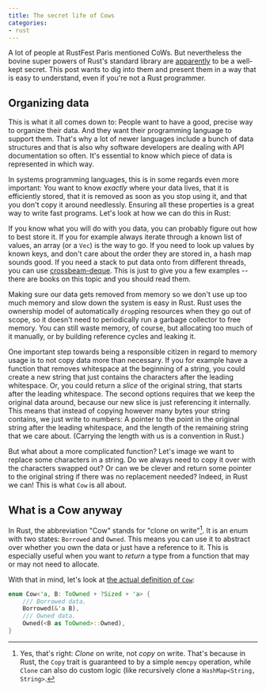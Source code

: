 ```yaml
---
title: The secret life of Cows
categories:
- rust
---
```


A lot of people at RustFest Paris mentioned CoWs.
But nevertheless the bovine super powers of Rust's standard library are [apparently][1] to be a well-kept secret.
This post wants to dig into them
and present them in a way that is easy to understand,
even if you're not a Rust programmer.

[1]: https://twitter.com/KevinHoffman/status/1001075501358776322

## Organizing data

This is what it all comes down to:
People want to have a good, precise way to organize their data.
And they want their programming language to support them.
That's why a lot of newer languages include a bunch of data structures
and that is also why software developers are dealing with API documentation so often.
It's essential to know which piece of data is represented in which way.

In systems programming languages,
this is in some regards even more important:
You want to know _exactly_ where your data lives,
that it is efficiently stored,
that it is removed as soon as you stop using it,
and that you don't copy it around needlessly.
Ensuring all these properties is a great way to write fast programs.
Let's look at how we can do this in Rust:

If you know what you will do with you data,
you can probably figure out how to best store it.
If you for example always iterate through a known list of values, an array (or a `Vec`) is the way to go.
If you need to look up values by known keys, and don't care about the order they are stored in, a hash map sounds good.
If you need a stack to put data onto from different threads, you can use [crossbeam-deque].
This is just to give you a few examples -- there are books on this topic and you should read them.

[crossbeam-deque]: https://crates.io/crates/crossbeam-deque

Making sure our data gets removed from memory so we don't use up too much memory and slow down the system is easy in Rust.
Rust uses the ownership model of automatically `drop`ping resources when they go out of scope,
so it doesn't need to periodically run a garbage collector to free memory.
You can still waste memory, of course, but allocating too much of it manually,
or by building reference cycles and leaking it.

One important step towards being a responsible citizen in regard to memory usage is to not copy data more than necessary.
If you for example have a function that removes whitespace at the beginning of a string,
you could create a new string that just contains the characters after the leading whitespace.
Or, you could return a _slice_ of the original string, that starts after the leading whitespace.
The second options requires that we keep the original data around,
because our new slice is just referencing it internally.
This means that instead of copying however many bytes your string contains,
we just write to numbers:
A pointer to the point in the original string after the leading whitespace,
and the length of the remaining string that we care about.
(Carrying the length with us is a convention in Rust.)

But what about a more complicated function?
Let's image we want to replace some characters in a string.
Do we always need to copy it over with the characters swapped out?
Or can we be clever and return some pointer to the original string if there was no replacement needed?
Indeed, in Rust we can! This is what `Cow` is all about.

## What is a Cow anyway

In Rust, the abbreviation "Cow" stands for "clone on write"[^clone].
It is an enum with two states: `Borrowed` and `Owned`.
This means you can use it to abstract over
whether you own the data or just have a reference to it.
This is especially useful when you want to _return_ a type
from a function that may or may not need to allocate.

With that in mind, let's look at [the actual definition of `Cow`][std::borrow::Cow]:

```rust
enum Cow<'a, B: ToOwned + ?Sized + 'a> {
    /// Borrowed data.
    Borrowed(&'a B),
    /// Owned data.
    Owned(<B as ToOwned>::Owned),
}
```

[std::borrow::Cow]: https://doc.rust-lang.org/1.26.1/std/borrow/enum.Cow.html

[^clone]: Yes, that's right: _Clone_ on write, not _copy_ on write. That's because in Rust, the `Copy` trait is guaranteed to by a simple `memcpy` operation, while `Clone` can also do custom logic (like recursively clone a `HashMap<String, String>`.
